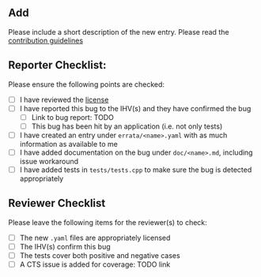 ## Add <entry name>

Please include a short description of the new entry.
Please read the [contribution guidelines](https://github.com/google/Vulkan-Errata/tree/master/CONTRIBUTING.md)

## Reporter Checklist:

Please ensure the following points are checked:

- [ ] I have reviewed the [license](https://github.com/google/Vulkan-Errata/tree/master/LICENSE)
- [ ] I have reported this bug to the IHV(s) and they have confirmed the bug
  - [ ] Link to bug report: TODO
  - [ ] This bug has been hit by an application (i.e. not only tests)
- [ ] I have created an entry under `errata/<name>.yaml` with as much information as available to me
- [ ] I have added documentation on the bug under `doc/<name>.md`, including issue workaround
- [ ] I have added tests in `tests/tests.cpp` to make sure the bug is detected appropriately

## Reviewer Checklist

Please leave the following items for the reviewer(s) to check:

- [ ] The new `.yaml` files are appropriately licensed
- [ ] The IHV(s) confirm this bug
- [ ] The tests cover both positive and negative cases
- [ ] A CTS issue is added for coverage: TODO link
